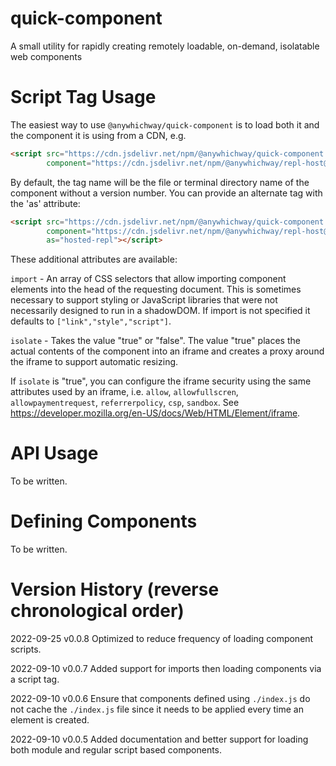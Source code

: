 # quick-component
A small utility for rapidly creating remotely loadable, on-demand, isolatable web components

# Script Tag Usage

The easiest way to use `@anywhichway/quick-component` is to load both it and the component it is using from a CDN, e.g.

```html
<script src="https://cdn.jsdelivr.net/npm/@anywhichway/quick-component.j" 
        component="https://cdn.jsdelivr.net/npm/@anywhichway/repl-host@0.0.4"></script>
```

By default, the tag name will be the file or terminal directory name of the component without a version number. You can
provide an alternate tag with the 'as' attribute:

```html
<script src="https://cdn.jsdelivr.net/npm/@anywhichway/quick-component.js@0.0.5" 
        component="https://cdn.jsdelivr.net/npm/@anywhichway/repl-host@0.0.3" 
        as="hosted-repl"></script>
```

These additional attributes are available:

`import` - An array of CSS selectors that allow importing component elements into the head of the
requesting document. This is sometimes necessary to support styling or JavaScript libraries that
were not necessarily designed to run in a shadowDOM. If import is not specified it defaults to
`["link","style","script"]`.

`isolate` - Takes the value "true" or "false". The value "true" places the actual contents of the
component into an iframe and creates a proxy around the iframe to support automatic resizing.

If `isolate` is "true", you can configure the iframe security using the same attributes used by an iframe, i.e.
`allow`, `allowfullscren`, `allowpaymentrequest`, `referrerpolicy`, `csp`, `sandbox`. See
https://developer.mozilla.org/en-US/docs/Web/HTML/Element/iframe. 

# API Usage

To be written.

# Defining Components

To be written.

# Version History (reverse chronological order)

2022-09-25 v0.0.8 Optimized to reduce frequency of loading component scripts.

2022-09-10 v0.0.7 Added support for imports then loading components via a script tag.

2022-09-10 v0.0.6 Ensure that components defined using `./index.js` do not cache the `./index.js` file since it needs
to be applied every time an element is created.

2022-09-10 v0.0.5 Added documentation and better support for loading both module and regular script based components.

